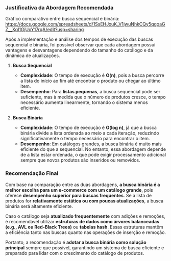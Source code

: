 ### **Justificativa da Abordagem Recomendada**  

Gráfico comparativo entre busca sequencial e binária:
https://docs.google.com/spreadsheets/d/1SsEHJxuK_V1jwuNhkCQy5qgoaGZ__XqI1GjUoY17rqA/edit?usp=sharing

Após a implementação e análise dos tempos de execução das buscas sequencial e binária, foi possível observar que cada abordagem possui vantagens e desvantagens dependendo do tamanho do catálogo e da dinâmica de atualizações.

1. **Busca Sequencial**  
   - **Complexidade**: O tempo de execução é **O(n)**, pois a busca percorre a lista do início ao fim até encontrar o produto ou chegar ao último item.  
   - **Desempenho**: Para **listas pequenas**, a busca sequencial pode ser suficiente, mas à medida que o número de produtos cresce, o tempo necessário aumenta linearmente, tornando o sistema menos eficiente. 

2. **Busca Binária**  
   - **Complexidade**: O tempo de execução é **O(log n)**, já que a busca binária divide a lista ordenada ao meio a cada iteração, reduzindo significativamente o tempo necessário para encontrar o item.  
   - **Desempenho**: Em catálogos grandes, a busca binária é muito mais eficiente do que a sequencial. No entanto, essa abordagem depende de a lista estar ordenada, o que pode exigir processamento adicional sempre que novos produtos são inseridos ou removidos.

### **Recomendação Final**  
Com base na comparação entre as duas abordagens, **a busca binária é a melhor escolha para um e-commerce com um catálogo grande**, pois oferece **desempenho superior para buscas frequentes**. Se a lista de produtos for **relativamente estática ou com poucas atualizações**, a busca binária será altamente eficiente. 

Caso o catálogo seja **atualizado frequentemente** com adições e remoções, é recomendável utilizar **estruturas de dados como árvores balanceadas (e.g., AVL ou Red-Black Trees)** ou **tabelas hash**. Essas estruturas mantêm a eficiência tanto nas buscas quanto nas operações de inserção e remoção.

Portanto, a recomendação é **adotar a busca binária como solução principal** sempre que possível, garantindo um sistema de busca eficiente e preparado para lidar com o crescimento do catálogo de produtos.

